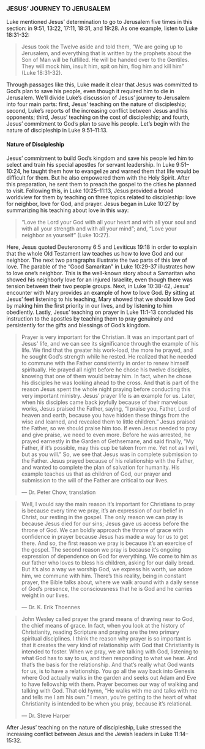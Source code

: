 ### JESUS’ JOURNEY TO JERUSALEM
	
Luke mentioned Jesus’ determination to go to Jerusalem five times in this section: in 9:51, 13:22, 17:11, 18:31, and 19:28. As one example, listen to Luke 18:31-32:

> Jesus took the Twelve aside and told them, “We are going up to Jerusalem, and everything that is written by the prophets about the Son of Man will be fulfilled. He will be handed over to the Gentiles. They will mock him, insult him, spit on him, flog him and kill him” (Luke 18:31-32).

Through passages like this, Luke made it clear that Jesus was committed to God’s plan to save his people, even though it required him to die in Jerusalem.
	We’ll divide Luke’s discussion of Jesus’ journey to Jerusalem into four main parts: first, Jesus’ teaching on the nature of discipleship; second, Luke’s reports of the increasing conflict between Jesus and his opponents; third, Jesus’ teaching on the cost of discipleship; and fourth, Jesus’ commitment to God’s plan to save his people. Let’s begin with the nature of discipleship in Luke 9:51–11:13.


#### Nature of Discipleship 
	
Jesus’ commitment to build God’s kingdom and save his people led him to select and train his special apostles for servant leadership. In Luke 9:51–10:24, he taught them how to evangelize and warned them that life would be difficult for them. But he also empowered them with the Holy Spirit. After this preparation, he sent them to preach the gospel to the cities he planned to visit. 
	Following this, in Luke 10:25–11:13, Jesus provided a broad worldview for them by teaching on three topics related to discipleship: love for neighbor, love for God, and prayer. Jesus began in Luke 10:27 by summarizing his teaching about love in this way:

> “Love the Lord your God with all your heart and with all your soul and with all your strength and with all your mind”; and, “Love your neighbor as yourself” (Luke 10:27).

Here, Jesus quoted Deuteronomy 6:5 and Leviticus 19:18 in order to explain that the whole Old Testament law teaches us how to love God and our neighbor.
	The next two paragraphs illustrate the two parts of this law of love. The parable of the “Good Samaritan” in Luke 10:29-37 illustrates how to love one’s neighbor. This is the well-known story about a Samaritan who showed his neighborly love for an injured Israelite, even though there was tension between their two people groups. Next, in Luke 10:38-42, Jesus’ encounter with Mary provides an example of how to love God. By sitting at Jesus’ feet listening to his teaching, Mary showed that we should love God by making him the first priority in our lives, and by listening to him obediently.
	Lastly, Jesus’ teaching on prayer in Luke 11:1-13 concluded his instruction to the apostles by teaching them to pray genuinely and persistently for the gifts and blessings of God’s kingdom.

> Prayer is very important for the Christian. It was an important part of Jesus' life, and we can see its significance through the example of his life. We find that the greater his work-load, the more he prayed, and he sought God’s strength while he rested. He realized that he needed to commune with the Father consistently in order to renew himself spiritually. He prayed all night before he chose his twelve disciples, knowing that one of them would betray him. In fact, when he chose his disciples he was looking ahead to the cross. And that is part of the reason Jesus spent the whole night praying before conducting this very important ministry. Jesus’ prayer life is an example for us. Later, when his disciples came back joyfully because of their marvelous works, Jesus praised the Father, saying, “I praise you, Father, Lord of heaven and earth, because you have hidden these things from the wise and learned, and revealed them to little children.” Jesus praised the Father, so we should praise him too. If even Jesus needed to pray and give praise, we need to even more. Before he was arrested, he prayed earnestly in the Garden of Gethsemane, and said finally, “My Father, if it’s possible, may this cup be taken from me. Yet not as I will, but as you will.” So, we see that Jesus was in complete submission to the Father. Jesus prayed because of his relationship with the Father, and wanted to complete the plan of salvation for humanity. His example teaches us that as children of God, our prayer and submission to the will of the Father are critical to our lives. 
> 
> —	Dr. Peter Chow, translation


> Well, I would say the main reason it’s important for Christians to pray is because every time we pray, it’s an expression of our belief in Christ, our resting in the gospel. The only reason we can pray is because Jesus died for our sins; Jesus gave us access before the throne of God. We can boldly approach the throne of grace with confidence in prayer because Jesus has made a way for us to get there. And so, the first reason we pray is because it’s an exercise of the gospel. The second reason we pray is because it’s ongoing expression of dependence on God for everything. We come to him as our father who loves to bless his children, asking for our daily bread. But it’s also a way we worship God, we express his worth, we adore him, we commune with him. There’s this reality, being in constant prayer, the Bible talks about, where we walk around with a daily sense of God’s presence, the consciousness that he is God and he carries weight in our lives. 
> 
> —	Dr. K. Erik Thoennes

> 
> John Wesley called prayer the grand means of drawing near to God, the chief means of grace. In fact, when you look at the history of Christianity, reading Scripture and praying are the two primary spiritual disciplines. I think the reason why prayer is so important is that it creates the very kind of relationship with God that Christianity is intended to foster. When we pray, we are talking with God, listening to what God has to say to us, and then responding to what we hear. And that’s the basis for the relationship. And that’s really what God wants for us, is to have a relationship. You go all the way back into Genesis where God actually walks in the garden and seeks out Adam and Eve to have fellowship with them. Prayer becomes our way of walking and talking with God. That old hymn, “He walks with me and talks with me and tells me I am his own.” I mean, you’re getting to the heart of what Christianity is intended to be when you pray, because it’s relational. 
> 
> —	Dr. Steve Harper

After Jesus’ teaching on the nature of discipleship, Luke stressed the increasing conflict between Jesus and the Jewish leaders in Luke 11:14–15:32.
